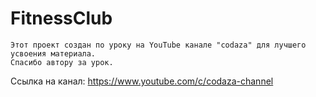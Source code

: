 # FitnessClub
```
Этот проект создан по уроку на YouTube канале "codaza" для лучшего усвоения материала. 
Спасибо автору за урок.
```
Ссылка на канал: https://www.youtube.com/c/codaza-channel
